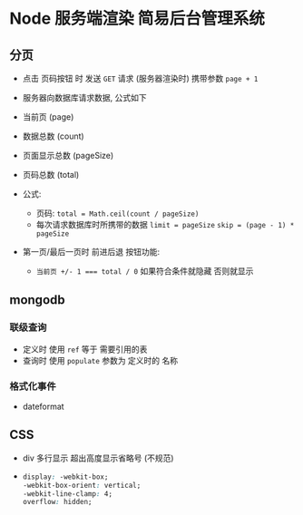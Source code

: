 # Node 服务端渲染 简易后台管理系统

## 分页

- 点击 页码按钮 时 发送 `GET` 请求 (服务器渲染时) 携带参数 `page + 1`
- 服务器向数据库请求数据, 公式如下

- 当前页 (page)
- 数据总数 (count)
- 页面显示总数 (pageSize)
- 页码总数 (total)

- 公式:

  - 页码: `total = Math.ceil(count / pageSize)`
  - 每次请求数据库时所携带的数据 `limit = pageSize` `skip = (page - 1) * pageSize`

- 第一页/最后一页时 前进后退 按钮功能:
  - `当前页 +/- 1 === total / 0` 如果符合条件就隐藏 否则就显示

## mongodb

### 联级查询

- 定义时 使用 `ref` 等于 需要引用的表
- 查询时 使用 `populate` 参数为 定义时的 名称

### 格式化事件

- dateformat

## CSS

- div 多行显示 超出高度显示省略号 (不规范)
- ```css
  display: -webkit-box;
  -webkit-box-orient: vertical;
  -webkit-line-clamp: 4;
  overflow: hidden;
  ```
